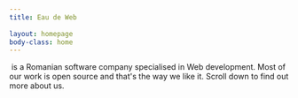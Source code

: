 ```yaml
---
title: Eau de Web  
  
layout: homepage
body-class: home
---
```

&nbsp;is a Romanian software company specialised in Web
development. Most of our work is open source and that's the way we
like it. Scroll down to find out more about us.
  
